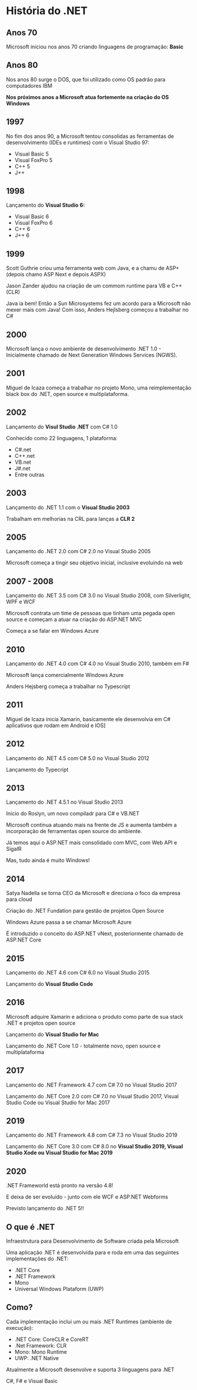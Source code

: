 # História do .NET



## Anos 70

Microsoft iniciou nos anos 70 criando linguagens de programação: **Basic**

## Anos 80

Nos anos 80 surge o DOS, que foi utilizado como OS padrão para computadores IBM

**Nos próximos anos a Microsoft atua fortemente na criação do OS Windows**

## 1997

No fim dos anos 90, a Microsoft tentou consolidas as ferramentas de desenvolvimento (IDEs e runtimes) com o Visual Studio 97:

- Visual Basic 5
- Visual FoxPro 5
- C++ 5
- J++

## 1998 

Lançamento do **Visual Studio 6:**

- Visual Basic 6
- Visual FoxPro 6
- C++ 6
- J++ 6

## 1999

Scott Guthrie criou uma ferramenta web com Java, e a chamu de ASP+ (depois chamo ASP Next e depois ASPX)

Jason Zander ajudou na criação de um commom runtime para VB e C++ (CLR)

Java ia bem! Então a Sun Microsystems fez um acordo para a Microsoft não mexer mais com Java! Com isso, Anders Hejlsberg começou a trabalhar no C#

## 2000

Microsoft lança o novo ambiente de desenvolvimento .NET 1.0 - Inicialmente chamado de Next Generation Windows Services (NGWS).

## 2001

Miguel de Icaza começa a trabalhar no projeto Mono, uma reimplementação black box do .NET, open source e multiplataforma.

## 2002

Lançamento do **Visul Studio .NET** com C# 1.0

Conhecido como 22 linguagens, 1 plataforma:

- C#.net
- C++.net
- VB.net
- J#.net
- Entre outras

## 2003

Lançamento do .NET 1.1 com o **Visual Studio 2003**

Trabalham em melhorias na CRL para lanças a **CLR 2**

## 2005

Lançamento do .NET 2.0 com C# 2.0 no Visual Studio 2005

Microsoft começa a tingir seu objetivo inicial, inclusive evoluindo na web

## 2007 - 2008 

Lançamento do .NET 3.5 com C# 3.0 no Visual Studio 2008, com Silverlight, WPF e WCF

Microsoft contrata um time de pessoas que tinham uma pegada open source e começam a atuar na criação do ASP.NET MVC

Começa a se falar em Windows Azure

## 2010

Lançamento do .NET 4.0 com C# 4.0 no Visual Studio 2010, também em F#

Microsoft lança comercialmente Windows Azure

Anders Hejsberg começa a trabalhar no Typescript

## 2011

Miguel de Icaza inicia Xamarin, basicamente ele desenvolvia em C# aplicativos que rodam em Android e IOS]

## 2012

Lançamento do .NET 4.5 com C# 5.0 no Visual Studio 2012

Lançamento do Typecript

## 2013

Lançamento do .NET 4.5.1 no Visual Studio 2013

Inicio do Roslyn, um novo compiladr para C# e VB.NET

Microsoft continua atuando mais na frente de JS e aumenta também a incorporação de ferramentas open source do ambiente.

Já temos aqui o ASP.NET mais consolidado com MVC, com Web API e SigaIR

Mas, tudo ainda é muito Windows!

## 2014

Satya Nadella se torna CEO da Microsoft e direciona o foco da empresa para cloud

Criação do .NET Fundation para gestão de projetos Open Source

Windows Azure passa a se chamar Microsoft Azure

É introduzido o conceito do ASP.NET vNext, posteriormente chamado de ASP.NET Core

## 2015 

Lançamento do .NET 4.6 com C# 6.0 no Visual Studio 2015

Lançamento do **Visual Studio Code**

## 2016

Microsoft adquire  Xamarin e adiciona o produto como parte de sua stack .NET e projetos open source

Lançamento do **Visual Studio for Mac**

Lançamento do .NET Core 1.0 - totalmente novo, open source e multiplataforma

## 2017

Lançamento do .NET Framework 4.7 com C# 7.0 no Visual Studio 2017

Lançamento do .NET Core 2.0 com C# 7.0 no Visual Studio 2017, Visual Studio Code ou Visual Studio for Mac 2017

## 2019

Lançamento do .NET Framework 4.8 com C# 7.3 no Visual Studio 2019

Lançamento do .NET Core 3.0 com C# 8.0 no **Visual Studio 2019, Visual Studio Xode ou Visual Studio for Mac 2019**

## 2020

.NET Frameworld está pronto na versão 4.8!

E deixa de ser evoluído - junto com ele WCF e ASP.NET Webforms

Previsto lançamento do .NET 5!!



## O que é .NET

Infraestrutura para Desenvolvimento de Software criada pela Microsoft

Uma aplicação .NET é desenvolvida para e roda em uma das seguintes implementações do .NET:

- .NET Core
- .NET Framework
- Mono
- Universal Windows Plataform (UWP)

## Como?

Cada implementação inclui um ou mais .NET Runtimes (ambiente de execução):

- .NET Core: CoreCLR e CoreRT
- .Net Framework: CLR
- Mono: Mono Runtime
- UWP: .NET Native

Atualmente a Microsoft desenvolve e suporta 3 linguagens para .NET

C#, F# e Visual Basic

